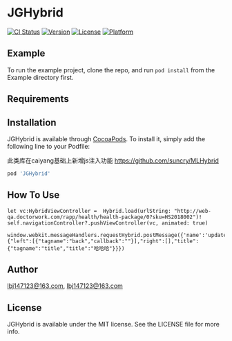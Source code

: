# JGHybrid

[![CI Status](http://img.shields.io/travis/lbj147123@163.com/JGHybrid.svg?style=flat)](https://travis-ci.org/lbj147123@163.com/JGHybrid)
[![Version](https://img.shields.io/cocoapods/v/JGHybrid.svg?style=flat)](http://cocoapods.org/pods/JGHybrid)
[![License](https://img.shields.io/cocoapods/l/JGHybrid.svg?style=flat)](http://cocoapods.org/pods/JGHybrid)
[![Platform](https://img.shields.io/cocoapods/p/JGHybrid.svg?style=flat)](http://cocoapods.org/pods/JGHybrid)

## Example

To run the example project, clone the repo, and run `pod install` from the Example directory first.

## Requirements

## Installation

JGHybrid is available through [CocoaPods](http://cocoapods.org). To install
it, simply add the following line to your Podfile:

此类库在caiyang基础上新增js注入功能
https://github.com/suncry/MLHybrid

```ruby
pod 'JGHybrid'
```
## How To Use

```
let vc:HybridViewController =  Hybrid.load(urlString: "http://web-qa.doctorwork.com/rapp/health/health-package/0?sku=HS2018002")!
self.navigationController?.pushViewController(vc, animated: true)
```

``` js执行命令
window.webkit.messageHandlers.requestHybrid.postMessage({'name':'updateheader','param':{"left":[{"tagname":"back","callback":""}],"right":[],"title":{"tagname":"title","title":"哈哈哈"}}})
```
## Author

lbj147123@163.com, lbj147123@163.com

## License

JGHybrid is available under the MIT license. See the LICENSE file for more info.
